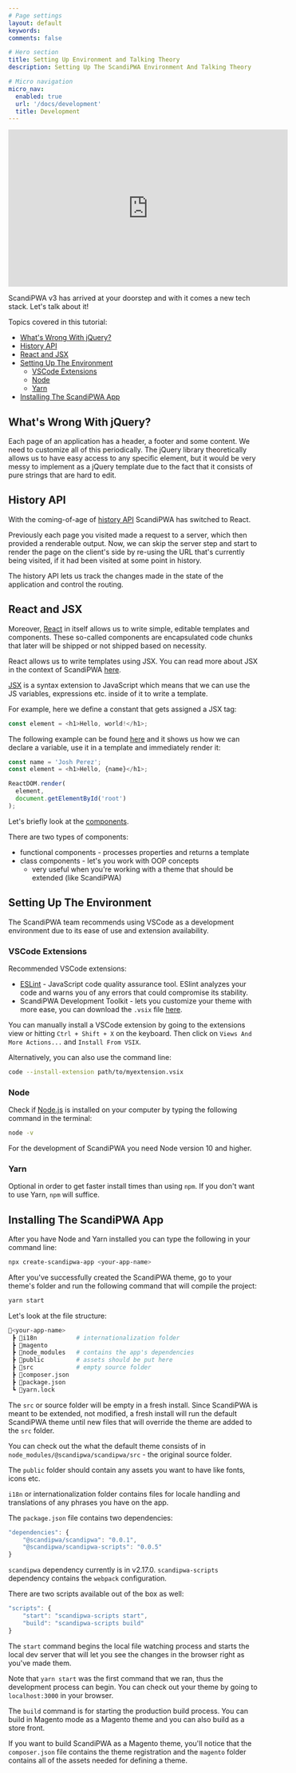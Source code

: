 ```yaml
---
# Page settings
layout: default
keywords:
comments: false

# Hero section
title: Setting Up Environment and Talking Theory
description: Setting Up The ScandiPWA Environment And Talking Theory

# Micro navigation
micro_nav:
  enabled: true
  url: '/docs/development'
  title: Development
---
```

<div class="video">
    <iframe width="560" height="315" src="https://www.youtube.com/embed/ON37CsjAANs" frameborder="0" allow="accelerometer; autoplay; clipboard-write; encrypted-media; gyroscope; picture-in-picture" allowfullscreen></iframe>
</div>

ScandiPWA v3 has arrived at your doorstep and with it comes a new tech stack. Let's talk about it!

Topics covered in this tutorial:
- [What's Wrong With jQuery?](#whats-wrong-with-jquery)
- [History API](#history-api)
- [React and JSX](#react-and-jsx)
- [Setting Up The Environment](#setting-up-the-environment)
  - [VSCode Extensions](#vscode-extensions)
  - [Node](#node)
  - [Yarn](#yarn)
- [Installing The ScandiPWA App](#installing-the-scandipwa-app)

## What's Wrong With jQuery?
Each page of an application has a header, a footer and some content. We need to customize all of this periodically. The jQuery library theoretically allows us to have easy access to any specific element, but it would be very messy to implement as a jQuery template due to the fact that it consists of pure strings that are hard to edit.

## History API
With the coming-of-age of [history API](https://developer.mozilla.org/en-US/docs/Web/API/History_API) ScandiPWA has switched to React.

Previously each page you visited made a request to a server, which then provided a renderable output. Now, we can skip the server step and start to render the page on the client's side by re-using the URL that's currently being visited, if it had been visited at some point in history.

The history API lets us track the changes made in the state of the application and control the routing.

## React and JSX
Moreover, [React](https://reactjs.org/) in itself allows us to write simple, editable templates and components. These so-called components are encapsulated code chunks that later will be shipped or not shipped based on necessity. 

React allows us to write templates using JSX. You can read more about JSX in the context of ScandiPWA [here](https://docs.scandipwa.com/docs/technology-stack.html#magento-vs-scandipwa-tech-stack). 

[JSX](https://reactjs.org/docs/introducing-jsx.html) is a syntax extension to JavaScript which means that we can use the JS variables, expressions etc. inside of it to write a template.

For example, here we define a constant that gets assigned a JSX tag:
```js
const element = <h1>Hello, world!</h1>;
```
The following example can be found [here](https://reactjs.org/docs/introducing-jsx.html) and it shows us how we can declare a variable, use it in a template and immediately render it:
```js
const name = 'Josh Perez';
const element = <h1>Hello, {name}</h1>;

ReactDOM.render(
  element,
  document.getElementById('root')
);
```

Let's briefly look at the [components](https://reactjs.org/docs/components-and-props.html).

There are two types of components:
- functional components - processes properties and returns a template
- class components - let's you work with OOP concepts
    - very useful when you're working with a theme that should be extended (like ScandiPWA)

## Setting Up The Environment
The ScandiPWA team recommends using VSCode as a development environment due to its ease of use and extension availability.

### VSCode Extensions
Recommended VSCode extensions:
- [ESLint](https://marketplace.visualstudio.com/items?itemName=dbaeumer.vscode-eslint) - JavaScript code quality assurance tool. ESlint analyzes your code and warns you of any errors that could compromise its stability.
- ScandiPWA Development Toolkit - lets you customize your theme with more ease, you can download the `.vsix` file [here](https://drive.google.com/file/d/1Xm_sWSh4ceFC70Gc88VvRy23w5F6C6Zd/view).

You can manually install a VSCode extension by going to the extensions view or hitting `Ctrl + Shift + X` on the keyboard. Then click on `Views And More Actions...` and `Install From VSIX`. 

Alternatively, you can also use the command line:
```bash
code --install-extension path/to/myextension.vsix
```
### Node
Check if [Node.js](https://nodejs.org/en/) is installed on your computer by typing the following command in the terminal:
```bash
node -v
```
For the development of ScandiPWA you need Node version 10 and higher.

### Yarn
Optional in order to get faster install times than using `npm`. If you don't want to use Yarn, `npm` will suffice.

## Installing The ScandiPWA App
After you have Node and Yarn installed you can type the following in your command line:
```bash
npx create-scandipwa-app <your-app-name>
```
After you've successfully created the ScandiPWA theme, go to your theme's folder and run the following command that will compile the project:
```bash
yarn start
```
Let's look at the file structure:
```bash
📂<your-app-name>
 ┣ 📂i18n           # internationalization folder
 ┣ 📂magento
 ┣ 📂node_modules   # contains the app's dependencies
 ┣ 📂public         # assets should be put here
 ┣ 📂src            # empty source folder
 ┣ 📜composer.json
 ┣ 📜package.json
 ┗ 📜yarn.lock
```
The `src` or source folder will be empty in a fresh install. Since ScandiPWA is meant to be extended, not modified, a fresh install will run the default ScandiPWA theme until new files that will override the theme are added to the `src` folder.

You can check out the what the default theme consists of in `node_modules/@scandipwa/scandipwa/src` - the original source folder.

The `public` folder should contain any assets you want to have like fonts, icons etc.

`i18n` or internationalization folder contains files for locale handling and translations of any phrases you have on the app.

The `package.json` file contains two dependencies:
```js
"dependencies": {
    "@scandipwa/scandipwa": "0.0.1",
    "@scandipwa/scandipwa-scripts": "0.0.5"
}
```
`scandipwa` dependency currently is in v2.17.0. `scandipwa-scripts` dependency contains the `webpack` configuration.

There are two scripts available out of the box as well:
```js
"scripts": {
    "start": "scandipwa-scripts start",
    "build": "scandipwa-scripts build"
}
```
The `start` command begins the local file watching process and starts the local dev server that will let you see the changes in the browser right as you've made them. 

Note that `yarn start` was the first command that we ran, thus the development process can begin. You can check out your theme by going to `localhost:3000` in your browser.

The `build` command is for starting the production build process. You can build in Magento mode as a Magento theme and you can also build as a store front. 

If you want to build ScandiPWA as a Magento theme, you'll notice that the `composer.json` file contains the theme registration and the `magento` folder contains all of the assets needed for defining a theme.